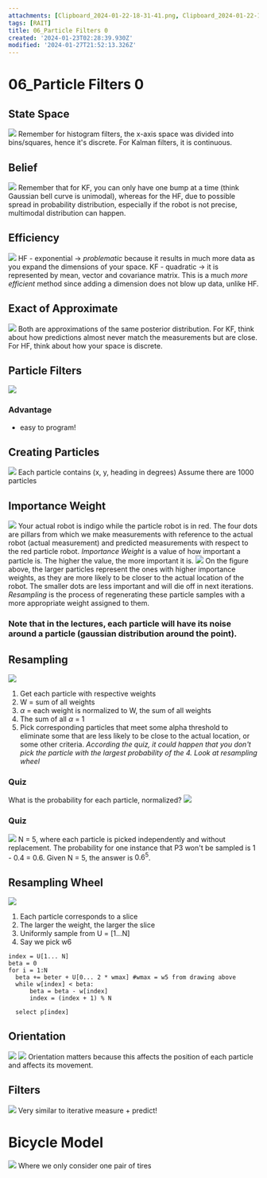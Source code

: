 ```yaml
---
attachments: [Clipboard_2024-01-22-18-31-41.png, Clipboard_2024-01-22-18-34-58.png, Clipboard_2024-01-22-18-39-57.png, Clipboard_2024-01-22-18-42-26.png, Clipboard_2024-01-22-18-44-32.png, Clipboard_2024-01-27-09-29-47.png, Clipboard_2024-01-27-09-30-43.png, Clipboard_2024-01-27-09-37-45.png, Clipboard_2024-01-27-09-40-57.png, Clipboard_2024-01-27-09-53-29.png, Clipboard_2024-01-27-09-57-56.png, Clipboard_2024-01-27-10-17-20.png, Clipboard_2024-01-27-10-42-29.png, Clipboard_2024-01-27-10-47-52.png, Clipboard_2024-01-27-10-48-52.png, Clipboard_2024-01-27-11-30-10.png, Clipboard_2024-01-27-13-51-49.png]
tags: [RAIT]
title: 06_Particle Filters 0
created: '2024-01-23T02:28:39.930Z'
modified: '2024-01-27T21:52:13.326Z'
---
```


# 06_Particle Filters 0

## State Space
![](@attachment/Clipboard_2024-01-22-18-31-41.png)
Remember for histogram filters, the x-axis space was divided into bins/squares, hence it's discrete.
For Kalman filters, it is continuous.

## Belief
![](@attachment/Clipboard_2024-01-22-18-34-58.png)
Remember that for KF, you can only have one bump at a time (think Gaussian bell curve is unimodal), whereas for the HF, due to possible spread in probability distribution, especially if the robot is not precise, multimodal distribution can happen.

## Efficiency
![](@attachment/Clipboard_2024-01-22-18-39-57.png)
HF - exponential -> _problematic_ because it results in much more data as you expand the dimensions of your space.
KF - quadratic -> it is represented by mean, vector and covariance matrix. This is a much _more efficient_ method since adding a dimension does not blow up data, unlike HF.

## Exact of Approximate
![](@attachment/Clipboard_2024-01-22-18-42-26.png)
Both are approximations of the same posterior distribution. For KF, think about how predictions almost never match the measurements but are close. For HF, think about how your space is discrete.

## Particle Filters
![](@attachment/Clipboard_2024-01-22-18-44-32.png)
### Advantage
- easy to program!

## Creating Particles
![](@attachment/Clipboard_2024-01-27-09-30-43.png)
Each particle contains (x, y, heading in degrees)
Assume there are 1000 particles

## Importance Weight
![](@attachment/Clipboard_2024-01-27-09-37-45.png)
Your actual robot is indigo while the particle robot is in red. The four dots are pillars from which we make measurements with reference to the actual robot (actual measurement) and predicted measurements with respect to the red particle robot. 
_Importance Weight_ is a value of how important a particle is. The higher the value, the more important it is.
![](@attachment/Clipboard_2024-01-27-09-40-57.png)
On the figure above, the larger particles represent the ones with higher importance weights, as they are more likely to be closer to the actual location of the robot. The smaller dots are less important and will die off in next iterations. _Resampling_ is the process of regenerating these particle samples with a more appropriate weight assigned to them.
### Note that in the lectures, each particle will have its noise around a particle (gaussian distribution around the point). 

## Resampling
![](@attachment/Clipboard_2024-01-27-09-53-29.png)
1. Get each particle with respective weights
2. W = sum of all weights
3. $\alpha$ = each weight is normalized to W, the sum of all weights
4. The sum of all $\alpha$ = 1
5. Pick corresponding particles that meet some alpha threshold to eliminate some that are less likely to be close to the actual location, or some other criteria. _According the quiz, it could happen that you don't pick the particle with the largest probability of the 4. Look at resampling wheel_
### Quiz
What is the probability for each particle, normalized?
![](@attachment/Clipboard_2024-01-27-09-57-56.png)
### Quiz
![](@attachment/Clipboard_2024-01-27-10-17-20.png)
N = 5, where each particle is picked independently and without replacement.
The probability for one instance that P3 won't be sampled is 1 - 0.4 = 0.6. Given N = 5, the answer is $0.6^{5}$.

## Resampling Wheel
![](@attachment/Clipboard_2024-01-27-10-42-29.png)
1. Each particle corresponds to a slice 
2. The larger the weight, the larger the slice
3. Uniformly sample from U = [1...N]
4. Say we pick w6

~~~
index = U[1... N]
beta = 0
for i = 1:N
  beta += beter + U[0... 2 * wmax] #wmax = w5 from drawing above
  while w[index] < beta:
      beta = beta - w[index] 
      index = (index + 1) % N

  select p[index]
~~~

## Orientation
![](@attachment/Clipboard_2024-01-27-10-47-52.png)
![](@attachment/Clipboard_2024-01-27-10-48-52.png)
Orientation matters because this affects the position of each particle and affects its movement.

## Filters
![](@attachment/Clipboard_2024-01-27-11-30-10.png)
Very similar to iterative measure + predict!

# Bicycle Model
![](@attachment/Clipboard_2024-01-27-13-51-49.png)
Where we only consider one pair of tires












